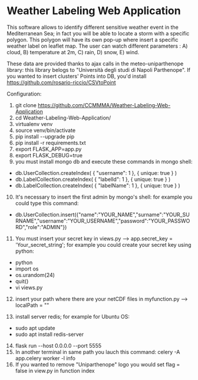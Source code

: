 # Weather Labeling Web Application

This software allows to identify different sensitive weather event in the Mediterranean Sea; in fact you will be able to locate a storm with a specific polygon. This polygon will have its own pop-up where insert a specific weather label on leaflet map. 
The user can watch different parameters :
A) cloud,
B) temperature at 2m,
C) rain,
D) snow,
E) wind.

These data are provided thanks to ajax calls in the meteo-uniparthenope library: this library belogs to "Università degli studi di Napoli Parthenope". If you wanted to insert clusters' Points into DB, you'd install https://github.com/rosario-riccio/CSVtoPoint

Configuration:

1. git clone https://github.com/CCMMMA/Weather-Labeling-Web-Application
2. cd Weather-Labeling-Web-Application/
3. virtualenv venv
4. source venv/bin/activate
5. pip install --upgrade pip
6. pip install -r requirements.txt
7. export FLASK_APP=app.py
8. export FLASK_DEBUG=true
9. you must install mongo db and execute these commands in mongo shell:

- db.UserCollection.createIndex( { "username": 1 }, { unique: true } )
- db.LabelCollection.createIndex( { "labelId": 1 }, { unique: true } )
- db.LabelCollection.createIndex( { "labelName": 1 }, { unique: true } )

10. It's necessary to insert the first admin by mongo's shell:
for example you could type this command:

- db.UserCollection.insert({"name":"YOUR_NAME","surname":"YOUR_SURNAME","username":"YOUR_USERNAME","password":"YOUR_PASSWORD","role":"ADMIN"})

11. You must insert your secret key in views.py --> app.secret_key = 'Your_secret_string'; for example you could create your secret key using python:

- python
- import os
- os.urandom(24)
- quit()
- vi views.py

12. insert your path where there are your netCDF files in myfunction.py --> localPath = "<insert your path where there are netCDF file>"
 
13. install server redis; for example for Ubuntu OS:

- sudo apt update
- sudo apt install redis-server

14. flask run --host 0.0.0.0  --port 5555
15. In another terminal in same path you lauch this command: celery -A app.celery worker -l info
16. If you wanted to remove "Uniparthenope" logo you would set flag = false in view.py in function index
